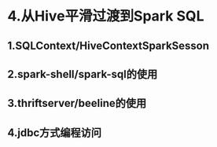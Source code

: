 # 4.从Hive平滑过渡到Spark SQL

## 1.SQLContext/HiveContextSparkSesson
## 2.spark-shell/spark-sql的使用
## 3.thriftserver/beeline的使用
## 4.jdbc方式编程访问